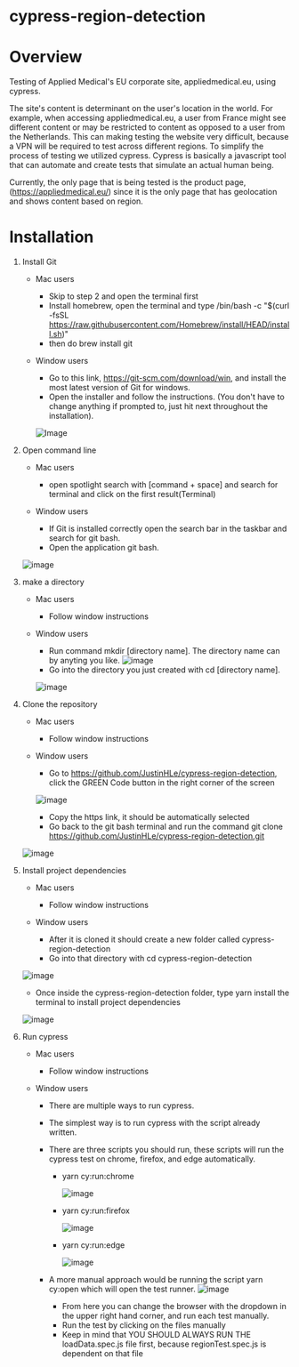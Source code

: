 # cypress-region-detection

# Overview

Testing of Applied Medical's EU corporate site, appliedmedical.eu, using cypress. 

The site's content is determinant on the user's location in the world. For example, when accessing appliedmedical.eu, a user from France might see different content or
may be restricted to content as opposed to a user from the Netherlands. This can making testing the website very difficult, because a VPN will be required to test across
different regions. To simplify the process of testing we utilized cypress. Cypress is basically a javascript tool that can automate and create tests that simulate an 
actual human being.

Currently, the only page that is being tested is the product page, (https://appliedmedical.eu/) 
since it is the only page that has geolocation and shows content based on region. 

# Installation

1. Install Git

   - Mac users 
      - Skip to step 2 and open the terminal first
      - Install homebrew, open the terminal and type /bin/bash -c "$(curl -fsSL https://raw.githubusercontent.com/Homebrew/install/HEAD/install.sh)"
      - then do brew install git

   - Window users
      -  Go to this link, https://git-scm.com/download/win, and install the most latest version of Git for windows.
      -  Open the installer and follow the instructions. (You don't have to change anything if prompted to, just hit next throughout the installation).
      
      ![Image](/ReadMeImages/Windows/1.PNG)

2. Open command line 
   
   - Mac users 
        - open spotlight search with [command + space] and search for terminal and click on the first result(Terminal)

   - Window users 
        - If Git is installed correctly open the search bar in the taskbar and search for git bash.
        - Open the application git bash.

   ![image](/ReadMeImages/Windows/2.png)

3. make a directory 

   - Mac users 
        - Follow window instructions

   - Window users 
        - Run command mkdir [directory name]. The directory name can by anyting you like.
         ![image](/ReadMeImages/Windows/3.PNG)
        - Go into the directory you just created with cd [directory name]. 
        
        ![image](/ReadMeImages/Windows/4.PNG)

4. Clone the repository

   - Mac users 
        - Follow window instructions

   - Window users 
        - Go to https://github.com/JustinHLe/cypress-region-detection, click the GREEN Code button in the right corner of the screen

      ![image](/ReadMeImages/Windows/5.PNG)
      
        - Copy the https link, it should be automatically selected
        - Go back to the git bash terminal and run the command git clone https://github.com/JustinHLe/cypress-region-detection.git

   ![image](/ReadMeImages/Windows/6.PNG)

5. Install project dependencies

   - Mac users 
        - Follow window instructions

   - Window users 
        - After it is cloned it should create a new folder called cypress-region-detection
        - Go into that directory with cd cypress-region-detection

   ![image](/ReadMeImages/Windows/7.PNG)
   
     - Once inside the cypress-region-detection folder, type yarn install the terminal to install project dependencies

   ![image](/ReadMeImages/Windows/8.PNG)

6. Run cypress

   - Mac users 
        - Follow window instructions

   - Window users 
        - There are multiple ways to run cypress. 
        - The simplest way is to run cypress with the script already written.
        - There are three scripts you should run, these scripts will run the cypress test on chrome, firefox, and edge automatically. 
        
           -  yarn cy:run:chrome
           
              ![image](/ReadMeImages/Windows/11.PNG)
            
           -  yarn cy:run:firefox
           
              ![image](/ReadMeImages/Windows/12.PNG)
             
           -  yarn cy:run:edge
           
              ![image](/ReadMeImages/Windows/13.PNG)
         
        -  A more manual approach would be running the script yarn cy:open which will open the test runner. 
           ![image](/ReadMeImages/Windows/9.PNG)
           -  From here you can change the browser with the dropdown in the upper right hand corner, and run each test manually.
           -  Run the test by clicking on the files manually
           -  Keep in mind that YOU SHOULD ALWAYS RUN THE loadData.spec.js file first, because regionTest.spec.js is dependent on that file





